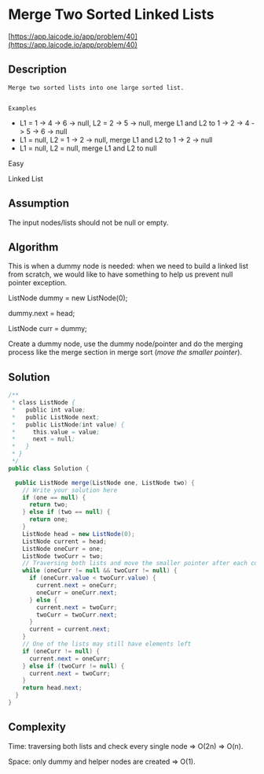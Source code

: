 <!----- Conversion time: 0.835 seconds.


Using this Markdown file:

1. Cut and paste this output into your source file.
2. See the notes and action items below regarding this conversion run.
3. Check the rendered output (headings, lists, code blocks, tables) for proper
   formatting and use a linkchecker before you publish this page.

Conversion notes:

* GD2md-html version 1.0β13
* Tue Jan 15 2019 19:56:51 GMT-0800 (PST)
* Source doc: https://docs.google.com/open?id=13Fh7-TKLnq93StUsBUreAIiOJWgZ5_ytSgnsrcLTxto
----->

# Merge Two Sorted Linked Lists

[https://app.laicode.io/app/problem/40](https://app.laicode.io/app/problem/40)

## Description

    Merge two sorted lists into one large sorted list.


    Examples

- L1 = 1 -> 4 -> 6 -> null, L2 = 2 -> 5 -> null, merge L1 and L2 to 1 -> 2 -> 4 -> 5 -> 6 -> null
- L1 = null, L2 = 1 -> 2 -> null, merge L1 and L2 to 1 -> 2 -> null
- L1 = null, L2 = null, merge L1 and L2 to null

Easy

Linked List

## Assumption

The input nodes/lists should not be null or empty.

## Algorithm

This is when a dummy node is needed: when we need to build a linked list from scratch, we would like to have something to help us prevent null pointer exception.

ListNode dummy = new ListNode(0);

dummy.next = head;

ListNode curr = dummy;

Create a dummy node, use the dummy node/pointer and do the merging process like the merge section in merge sort (_move the smaller pointer_).

## Solution

```java
/**
 * class ListNode {
 *   public int value;
 *   public ListNode next;
 *   public ListNode(int value) {
 *     this.value = value;
 *     next = null;
 *   }
 * }
 */
public class Solution {

  public ListNode merge(ListNode one, ListNode two) {
    // Write your solution here
    if (one == null) {
      return two;
    } else if (two == null) {
      return one;
    }
    ListNode head = new ListNode(0);
    ListNode current = head;
    ListNode oneCurr = one;
    ListNode twoCurr = two;
    // Traversing both lists and move the smaller pointer after each comparison
    while (oneCurr != null && twoCurr != null) {
      if (oneCurr.value < twoCurr.value) {
        current.next = oneCurr;
        oneCurr = oneCurr.next;
      } else {
        current.next = twoCurr;
        twoCurr = twoCurr.next;
      }
      current = current.next;
    }
    // One of the lists may still have elements left
    if (oneCurr != null) {
      current.next = oneCurr;
    } else if (twoCurr != null) {
      current.next = twoCurr;
    }
    return head.next;
  }
}
```

## Complexity

Time: traversing both lists and check every single node ⇒ O(2n) ⇒ O(n).

Space: only dummy and helper nodes are created ⇒ O(1).

<!-- GD2md-html version 1.0β13 -->
